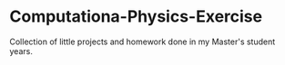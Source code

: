 # Computationa-Physics-Exercise
Collection of little projects and homework done in my Master's student years.
